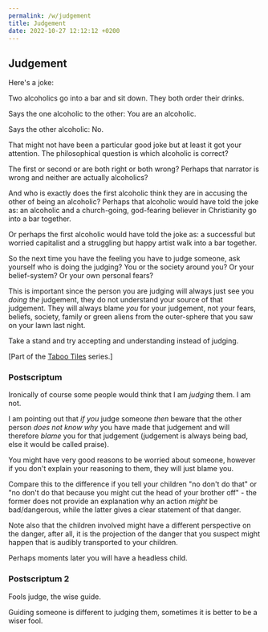 ```yaml
---
permalink: /w/judgement
title: Judgement
date: 2022-10-27 12:12:12 +0200
---
```


## Judgement

Here's a joke:

Two alcoholics go into a bar and sit down. They both order their drinks.

Says the one alcoholic to the other: You are an alcoholic.

Says the other alcoholic: No.

That might not have been a particular good joke but at least it got your attention. The philosophical question is which alcoholic is correct?

The first or second or are both right or both wrong? Perhaps that narrator is wrong and neither are actually alcoholics?

And who is exactly does the first alcoholic think they are in accusing the other of being an alcoholic? Perhaps that alcoholic would have told the joke as: an alcoholic and a church-going, god-fearing believer in Christianity go into a bar together.

Or perhaps the first alcoholic would have told the joke as: a successful but worried capitalist and a struggling but happy artist walk into a bar together.

So the next time you have the feeling you have to judge someone, ask yourself who is doing the judging? You or the society around you? Or your belief-system? Or your own personal fears?

This is important since the person you are judging will always just see you *doing the* judgement, they do not understand your source of that judgement. They will always blame *you* for your judgement, not your fears, beliefs, society, family or green aliens from the outer-sphere that you saw on your lawn last night.

Take a stand and try accepting and understanding instead of judging.

\[Part of the [Taboo Tiles](https://upo.sh/tt) series.\]

### Postscriptum

Ironically of course some people would think that I am *judging* them. I am not.

I am pointing out that *if you* judge someone *then* beware that the other person *does not know why* you have made that judgement and will therefore *blame* you for that judgement (judgement is always being bad, else it would be called praise).

You might have very good reasons to be worried about someone, however if you don't explain your reasoning to them, they will just blame you.

Compare this to the difference if you tell your children "no don't do that" or "no don't do that because you might cut the head of your brother off" - the former does not provide an explanation why an action *might* be bad/dangerous, while the latter gives a clear statement of that danger.

Note also that the children involved might have a different perspective on the danger, after all, it is the projection of the danger that you suspect might happen that is audibly transported to your children.

Perhaps moments later you will have a headless child.

### Postscriptum 2

Fools judge, the wise guide.

Guiding someone is different to judging them, sometimes it is better to be a wiser fool.
